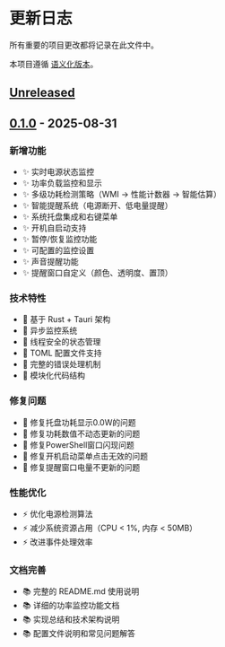 # 更新日志

所有重要的项目更改都将记录在此文件中。

本项目遵循 [语义化版本](https://semver.org/lang/zh-CN/)。

## [Unreleased]

## [0.1.0] - 2025-08-31

### 新增功能
- ✨ 实时电源状态监控
- ✨ 功率负载监控和显示
- ✨ 多级功耗检测策略（WMI → 性能计数器 → 智能估算）
- ✨ 智能提醒系统（电源断开、低电量提醒）
- ✨ 系统托盘集成和右键菜单
- ✨ 开机自启动支持
- ✨ 暂停/恢复监控功能
- ✨ 可配置的监控设置
- ✨ 声音提醒功能
- ✨ 提醒窗口自定义（颜色、透明度、置顶）

### 技术特性
- 🔧 基于 Rust + Tauri 架构
- 🔧 异步监控系统
- 🔧 线程安全的状态管理
- 🔧 TOML 配置文件支持
- 🔧 完整的错误处理机制
- 🔧 模块化代码结构

### 修复问题
- 🐛 修复托盘功耗显示0.0W的问题
- 🐛 修复功耗数值不动态更新的问题
- 🐛 修复PowerShell窗口闪现问题
- 🐛 修复开机启动菜单点击无效的问题
- 🐛 修复提醒窗口电量不更新的问题

### 性能优化
- ⚡ 优化电源检测算法
- ⚡ 减少系统资源占用（CPU < 1%, 内存 < 50MB）
- ⚡ 改进事件处理效率

### 文档完善
- 📚 完整的 README.md 使用说明
- 📚 详细的功率监控功能文档
- 📚 实现总结和技术架构说明
- 📚 配置文件说明和常见问题解答

[Unreleased]: https://github.com/yourusername/isBattery/compare/v0.1.0...HEAD
[0.1.0]: https://github.com/yourusername/isBattery/releases/tag/v0.1.0